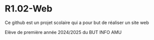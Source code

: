 # R1.02-Web

Ce github est un projet scolaire qui a pour but de réaliser un site web


Elève de première année 2024/2025 du BUT INFO AMU